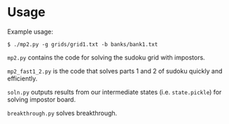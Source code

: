 Usage
=====

Example usage:

```
$ ./mp2.py -g grids/grid1.txt -b banks/bank1.txt
```


`mp2.py` contains the code for solving the sudoku grid with impostors.

`mp2_fast1_2.py` is the code that solves parts 1 and 2 of sudoku quickly and efficiently.

`soln.py` outputs results from our intermediate states (i.e. `state.pickle`) for solving impostor board.

`breakthrough.py` solves breakthrough.
